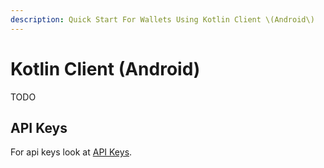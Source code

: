 ```yaml
---
description: Quick Start For Wallets Using Kotlin Client \(Android\)
---
```


# Kotlin Client \(Android\)

TODO

## API Keys

For api keys look at [API Keys](api-keys.md).
